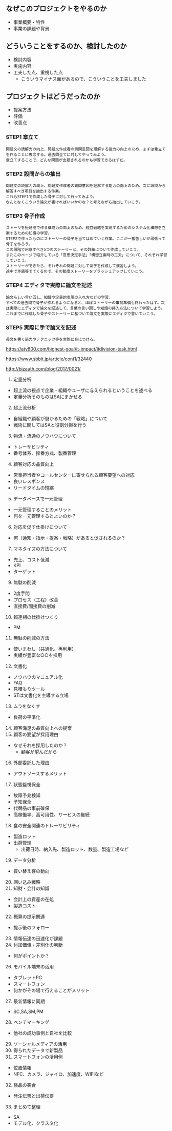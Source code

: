 ## なぜこのプロジェクトをやるのか
* 事業概要・特性
* 事業の課題や背景
## どういうことをするのか、検討したのか
* 検討内容
* 実施内容
* 工夫した点、重視した点
	+ こういうマイナス面があるので、こういうことを工夫しました
## プロジェクトはどうだったのか
* 提案方法
* 評価
* 改善点

### STEP1 章立て
	問題文の読解力の向上、問題文作成者の質問意図を理解する能力の向上のため、まずは章立てを作ることに専念する。過去問全てに対してやってみよう。
	章立てすることで、どんな問題が出題されるのかも学習できるはずだ。
### STEP2 設問からの抽出
	問題文の読解力の向上、問題文作成者の質問意図を理解する能力の向上のため、次に設問から解答すべき項目を抽出する作業。
	これもSTEP1で作成した骨子に対して行ってみよう。
	なんとなくこういう論文が書ければいいかのな？と考えながら抽出していこう。
### STEP3 骨子作成
	ストーリを短時間で作る構成力の向上のため、経営戦略を実現するためのシステム化構想を立案するための知識の学習。
	STEP2で作ったものにストーリーの骨子を当てはめていく作業。ここが一番苦しいが頑張って骨子を作ろう。
	この段階で用意すべき5つのストーリーと、その詳細について作成していこう。
	またこのページで紹介している「意思決定手法」「構想立案時の工夫」について、それぞれ学習していこう。
	ストーリーができたら、それぞれの問題に対して骨子を作成して演習しよう。
	途中で矛盾等でてくるので、その都度ストーリーをブラッシュアップしていこう。
### STEP4 エディタで実際に論文を記述
	論文らしい言い回し、知識や定量的表現の入れ方などの学習。
	すべての過去問で骨子が作れるようになると、ほぼストーリーの事前準備も終わったはず。次は実際にエディタで論文を記述して、言葉の言い回しや知識の挿入方法について学習しよう。
	これまでに作成した骨子やストーリーに基づいて論文を実際にエディタで書いていこう。
### STEP5 実際に手で論文を記述
	長文を書く筋力やテクニック等を実際に身につける。


https://aty800.com/highest-goal/it-impact/itdivision-task.html

https://www.sbbit.jp/article/cont1/32440

http://bizauth.com/blog/2017/0021/


1. 定量分析
* 超上流の視点で企業・組織やユーザに与えられるということを述べる
* 定量分析そのものはSAにまかせる
2. 超上流分析
* 自組織や顧客が儲かるための「戦略」について
* 戦術に関してはSAと役割分担を行う
3. 物流・流通のノウハウについて
* トレーサビリティ
* 番号体系、採番方式、製番管理
4. 顧客対応の品質向上
* 営業担当者やコールセンターに寄せられる顧客要望への対応
* 良いレスポンス
* リードタイムの短縮
5. データベースで一元管理
* 一元管理することのメリット
* 何を一元管理するとよいのか？
6. 対応を促す仕掛けについて
* 何（通知・指示・提案・戦略）があると促されるのか？
7. マネタイズの方法について
* 売上、コスト低減
* KPI
* ターゲット
9. 無駄の削減
* 2度手間
* プロセス（工程）改善
* 直接費/間接費の削減
10. 報連相の仕掛けつくり
* PM
11. 無駄の削減の方法
* 使いまわし（共通化、再利用）
* 実績が豊富な○○を採用
12. 文書化
* ノウハウのマニュアル化
* FAQ
* 見積もりツール
* STは文書化を主導する立場
13. ムラをなくす
* 負荷の平準化
14. 顧客満足の品質向上への提案
15. 顧客の要望が採用理由
* なぜそれを採用したのか？
	+ 顧客が望んだから
16. 外部委託した理由
* アウトソースするメリット
17. 状態監視保全
* 故障予兆検知
* 予知保全
* 代替品の事前確保
* 高稼働率、高可用性、サービスの継続
18. 食の安全関連のトレーサビリティ
* 製造ロット
* 出荷管理
	+ 出荷日時、納入先、製造ロット、数量、製造工場など
19. データ分析
* 買い替え客の動向
20. 囲い込み戦略
21. 知財・会計の知識
* 会計上の資産の在処
* 製造コスト
22. 概算の提示関連
* 提示後のフォロー
23. 情報伝達の迅速化が課題
24. 付加価値・差別化の判断
* 何がポイントか？
26. モバイル端末の活用
* タブレットPC
* スマートフォン
* 何かがその場で行えることがメリット
27. 最新情報に同期
* SC,SA,SM,PM
28. ベンチマーキング
* 他社の成功事例と自社を比較
29. ソーシャルメディアの活用
30. 得られたデータで新製品
31. スマートフォンの活用例
* 位置情報
* NFC、カメラ、ジャイロ、加速度、WIFIなど
32. 検品の突合
* 発注伝票と出荷伝票
33. まとめて整理
* SA
* モデル化、クラスタ化
